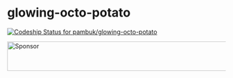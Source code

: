 # glowing-octo-potato

[ ![Codeship Status for pambuk/glowing-octo-potato](https://app.codeship.com/projects/3350a8c0-8d85-0135-07c8-724a96aff59c/status?branch=master)](https://app.codeship.com/projects/249676)

<a target='_blank' rel='nofollow' href='https://app.codesponsor.io/link/do7JdcVzfwkgxtkmxHJysF5A/pambuk/glowing-octo-potato'>
  <img alt='Sponsor' width='888' height='68' src='https://app.codesponsor.io/embed/do7JdcVzfwkgxtkmxHJysF5A/pambuk/glowing-octo-potato.svg' />
</a>

